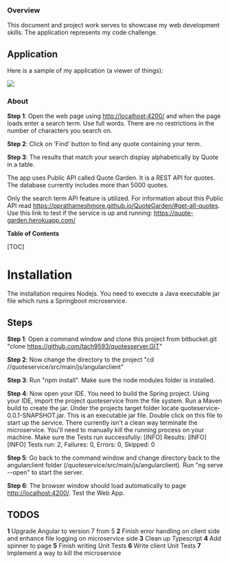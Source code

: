 ### Overview

This document and project work serves to showcase my web development skills. The application represents my code challenge.

## Application

Here is a sample of my application (a viewer of things):

![](https://bitbucket.org/tach9593/quoteservice/raw/6cafce3b07fb461cb798dc290c891402307467e6/GardenQuotesProject.png)

### About

**Step 1**: Open the web page using [http://localhost:4200/](http://localhost:4200/) and when the page loads enter a search term. Use full words. There are no restrictions in the number of characters you search on.

**Step 2**: Click on 'Find' button to find any quote containing your term.

**Step 3**: The results that match your search display alphabetically by Quote in a table.

The app uses Public API called Quote Garden.  It is a REST API for quotes. The database currently includes more than 5000 quotes.  

Only the search term API feature is utilized. For information about this Public API read https://pprathameshmore.github.io/QuoteGarden/#get-all-quotes.
Use this link to test if the service is up and running: https://quote-garden.herokuapp.com/

**Table of Contents**

[TOC]

# Installation

The installation requires Nodejs.  You need to execute a Java executable jar file which runs a Springboot microservice.

## Steps

**Step 1**: Open a command window and clone this project from bitbucket.git "clone https://github.com/tach9593/quotesserver.GIT"

**Step 2**: Now change the directory to the project "cd /<project path>/quoteservice/src/main/js/angularclient"

**Step 3**: Run "npm install".  Make sure the node modules folder is installed. 

**Step 4**: Now open your IDE.  You need to build the Spring project. Using your IDE, import the project quoteservice from the file system. Run a Maven build to create the jar.   Under the projects target folder locate quoteservice-0.0.1-SNAPSHOT.jar.  This is an executable jar file. Double click on this file to start up the service. There currently isn't a clean way terminate the microservice. You'll need to manually kill the running process on your machine.
Make sure the Tests run successfully:
[INFO] Results:
[INFO] 
[INFO] Tests run: 2, Failures: 0, Errors: 0, Skipped: 0


**Step 5**: Go back to the command window and change directory back to the angularclient folder (/quoteservice/src/main/js/angularclient).  Run "ng serve --open" to start the server. 

**Step 6**: The browser window should load automatically to page [http://localhost:4200/](http://localhost:4200/). Test the Web App.

## TODOS

**1** Upgrade Angular to version 7 from 5
**2** Finish error handling on client side and enhance file logging on microservice side
**3** Clean up Typescript
**4** Add spinner to page
**5** Finish writing Unit Tests
**6** Write client Unit Tests
**7** Implement a way to kill the microservice
